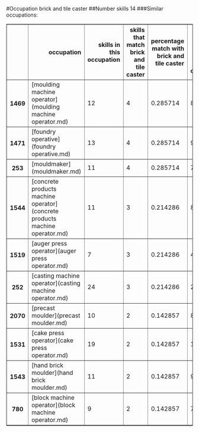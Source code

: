 #Occupation brick and tile caster
##Number skills 14
###Similar occupations:
<table border="1" class="dataframe">
  <thead>
    <tr style="text-align: right;">
      <th></th>
      <th>occupation</th>
      <th>skills in this occupation</th>
      <th>skills that match brick and tile caster</th>
      <th>percentage match with brick and tile caster</th>
      <th>skills not in brick and tile caster</th>
    </tr>
  </thead>
  <tbody>
    <tr>
      <th>1469</th>
      <td>[moulding machine operator](moulding machine operator.md)</td>
      <td>12</td>
      <td>4</td>
      <td>0.285714</td>
      <td>8</td>
    </tr>
    <tr>
      <th>1471</th>
      <td>[foundry operative](foundry operative.md)</td>
      <td>13</td>
      <td>4</td>
      <td>0.285714</td>
      <td>9</td>
    </tr>
    <tr>
      <th>253</th>
      <td>[mouldmaker](mouldmaker.md)</td>
      <td>11</td>
      <td>4</td>
      <td>0.285714</td>
      <td>7</td>
    </tr>
    <tr>
      <th>1544</th>
      <td>[concrete products machine operator](concrete products machine operator.md)</td>
      <td>11</td>
      <td>3</td>
      <td>0.214286</td>
      <td>8</td>
    </tr>
    <tr>
      <th>1519</th>
      <td>[auger press operator](auger press operator.md)</td>
      <td>7</td>
      <td>3</td>
      <td>0.214286</td>
      <td>4</td>
    </tr>
    <tr>
      <th>252</th>
      <td>[casting machine operator](casting machine operator.md)</td>
      <td>24</td>
      <td>3</td>
      <td>0.214286</td>
      <td>21</td>
    </tr>
    <tr>
      <th>2070</th>
      <td>[precast moulder](precast moulder.md)</td>
      <td>10</td>
      <td>2</td>
      <td>0.142857</td>
      <td>8</td>
    </tr>
    <tr>
      <th>1531</th>
      <td>[cake press operator](cake press operator.md)</td>
      <td>19</td>
      <td>2</td>
      <td>0.142857</td>
      <td>17</td>
    </tr>
    <tr>
      <th>1543</th>
      <td>[hand brick moulder](hand brick moulder.md)</td>
      <td>11</td>
      <td>2</td>
      <td>0.142857</td>
      <td>9</td>
    </tr>
    <tr>
      <th>780</th>
      <td>[block machine operator](block machine operator.md)</td>
      <td>9</td>
      <td>2</td>
      <td>0.142857</td>
      <td>7</td>
    </tr>
  </tbody>
</table>
